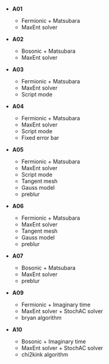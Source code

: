 * **A01**
    * Fermionic + Matsubara
    * MaxEnt solver

* **A02**
    * Bosonic + Matsubara
    * MaxEnt solver

* **A03**
    * Fermionic + Matsubara
    * MaxEnt solver
    * Script mode

* **A04**
    * Fermionic + Matsubara
    * MaxEnt solver
    * Script mode
    * Fixed error bar

* **A05**
    * Fermionic + Matsubara
    * MaxEnt solver
    * Script mode
    * Tangent mesh
    * Gauss model
    * preblur

* **A06**
    * Fermionic + Matsubara
    * MaxEnt solver
    * Tangent mesh
    * Gauss model
    * preblur

* **A07**
    * Bosonic + Matsubara
    * MaxEnt solver
    * preblur

* **A09**
    * Fermionic + Imaginary time
    * MaxEnt solver + StochAC solver
    * bryan algorithm

* **A10**
    * Bosonic + Imaginary time
    * MaxEnt solver + StochAC solver
    * chi2kink algorithm
